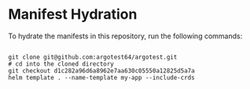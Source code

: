 
# Manifest Hydration

To hydrate the manifests in this repository, run the following commands:

```shell

git clone git@github.com:argotest64/argotest.git
# cd into the cloned directory
git checkout d1c282a96d6a8962e7aa630c05550a12825d5a7a
helm template . --name-template my-app --include-crds
```